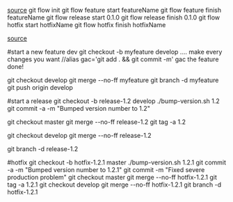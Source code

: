 [source](http://jeffkreeftmeijer.com/2010/why-arent-you-using-git-flow/)
git flow init
git flow feature start featureName
git flow feature finish featureName
git flow release start 0.1.0
git flow release finish 0.1.0
git flow hotfix start hotfixName
git flow hotfix finish hotfixName



[source](http://nvie.com/posts/a-successful-git-branching-model/)

#start a new feature dev
git checkout -b myfeature develop
.... make every changes you want
//alias gac='git add . && git commit -m'
gac the feature done!

git checkout develop
git merge --no-ff myfeature
git branch -d myfeature
git push origin develop

#start a release
git checkout -b release-1.2 develop
./bump-version.sh 1.2
git commit -a -m "Bumped version number to 1.2"


git checkout master
git merge --no-ff release-1.2
git tag -a 1.2

git checkout develop
git merge --no-ff release-1.2

git branch -d release-1.2

#hotfix
git checkout -b hotfix-1.2.1 master
./bump-version.sh 1.2.1
git commit -a -m "Bumped version number to 1.2.1"
git commit -m "Fixed severe production problem"
git checkout master
git merge --no-ff hotfix-1.2.1
git tag -a 1.2.1
git checkout develop
git merge --no-ff hotfix-1.2.1
git branch -d hotfix-1.2.1